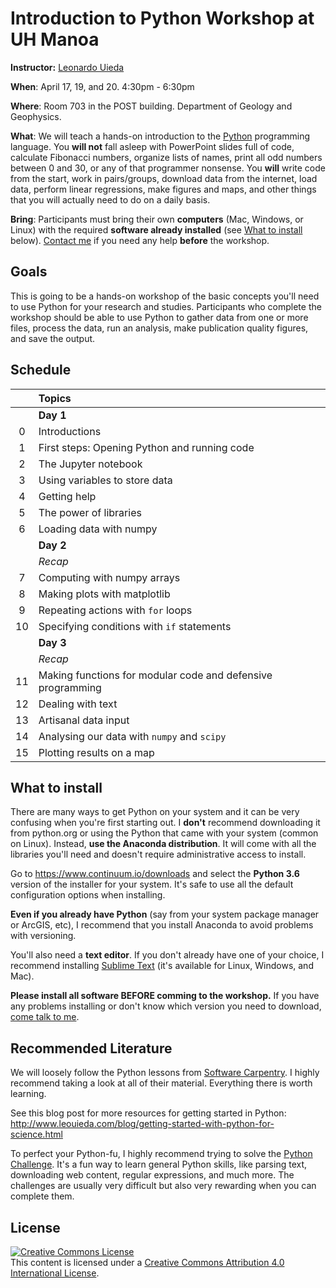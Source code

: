 # Introduction to Python Workshop at UH Manoa

**Instructor:** [Leonardo Uieda](http://www.leouieda.com)

**When**:
April 17, 19, and 20. 4:30pm - 6:30pm

**Where**:
Room 703 in the POST building. Department of Geology and Geophysics.

**What**:
We will teach a hands-on introduction to the [Python](https://www.python.org/)
programming language.
You **will not** fall asleep with PowerPoint slides full of code,
calculate Fibonacci numbers, organize lists of names, print
all odd numbers between 0 and 30, or any of that programmer nonsense.
You **will** write code from the start, work in pairs/groups, download data
from the internet, load data, perform linear regressions, make figures and
maps, and other things that you will actually need to do on a daily basis.

**Bring**:
Participants must bring their own **computers** (Mac, Windows, or Linux) with the
required **software already installed** (see [What to install](what-to-install)
below).
[Contact me](http://www.leouieda.com/contact/) if you need any help **before**
the workshop.


## Goals

This is going to be a hands-on workshop of the basic concepts you'll need to
use Python for your research and studies.
Participants who complete the workshop should be able to use Python to gather
data from one or more files, process the data, run an analysis, make
publication quality figures, and save the output.


## Schedule

|     | **Topics** |
|:---:|:-----------|
|     | **Day 1** |
| 0   | Introductions |
| 1   | First steps: Opening Python and running code |
| 2   | The Jupyter notebook |
| 3   | Using variables to store data |
| 4   | Getting help |
| 5   | The power of libraries |
| 6   | Loading data with numpy |
|     | **Day 2** |
|     | *Recap* |
| 7   | Computing with numpy arrays |
| 8   | Making plots with matplotlib |
| 9   | Repeating actions with `for` loops |
| 10  | Specifying conditions with `if` statements |
|     | **Day 3** |
|     | *Recap* |
| 11  | Making functions for modular code and defensive programming |
| 12  | Dealing with text |
| 13  | Artisanal data input |
| 14  | Analysing our data with `numpy` and `scipy` |
| 15  | Plotting results on a map |


## What to install

There are many ways to get Python on your system and it can be very confusing
when you're first starting out.
I **don't** recommend downloading it from python.org or using the Python that
came with your system (common on Linux).
Instead, **use the Anaconda distribution**.
It will come with all the libraries you'll need and doesn't require
administrative access to install.

Go to https://www.continuum.io/downloads and select the **Python 3.6** version
of the installer for your system.
It's safe to use all the default configuration options when installing.

**Even if you already have Python** (say from your system package manager or
ArcGIS, etc), I recommend that you install Anaconda to avoid problems with
versioning.

You'll also need a **text editor**. If you don't already have one of your
choice, I recommend installing [Sublime Text](https://www.sublimetext.com/)
(it's available for Linux, Windows, and Mac).

**Please install all software BEFORE comming to the workshop.** If you have any
problems installing or don't know which version you need to download,
[come talk to me](http://www.leouieda.com/contact/).



## Recommended Literature

We will loosely follow the Python lessons from
[Software Carpentry](https://software-carpentry.org/).
I highly recommend taking a look at all of their material.
Everything there is worth learning.

See this blog post for more resources for getting started in Python:
http://www.leouieda.com/blog/getting-started-with-python-for-science.html

To perfect your Python-fu, I highly recommend trying to solve the
[Python Challenge](http://www.pythonchallenge.com/).
It's a fun way to learn general Python skills, like parsing text, downloading
web content, regular expressions, and much more.
The challenges are usually very difficult but also very rewarding when you can
complete them.


## License

<a rel="license" href="http://creativecommons.org/licenses/by/4.0/"><img alt="Creative Commons License" style="border-width:0" src="https://i.creativecommons.org/l/by/4.0/88x31.png" /></a><br />This content is licensed under a
<a rel="license" href="http://creativecommons.org/licenses/by/4.0/">Creative Commons Attribution 4.0 International License</a>.

